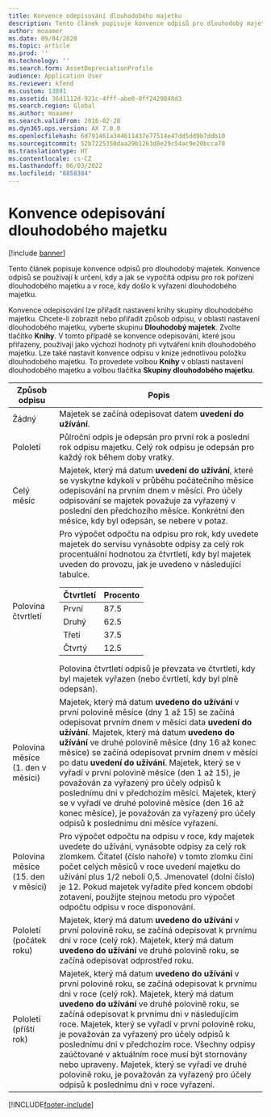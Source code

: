 ```yaml
---
title: Konvence odepisování dlouhodobého majetku
description: Tento článek popisuje konvence odpisů pro dlouhodobý majetek.
author: moaamer
ms.date: 09/04/2020
ms.topic: article
ms.prod: ''
ms.technology: ''
ms.search.form: AssetDepreciationProfile
audience: Application User
ms.reviewer: kfend
ms.custom: 13891
ms.assetid: 36d1112d-921c-4fff-abe0-0ff2429848d3
ms.search.region: Global
ms.author: moaamer
ms.search.validFrom: 2016-02-28
ms.dyn365.ops.version: AX 7.0.0
ms.openlocfilehash: 6d791461a344611437e77514e47dd5dd9b7ddb10
ms.sourcegitcommit: 52b7225350daa29b1263d8e29c54ac9e20bcca70
ms.translationtype: HT
ms.contentlocale: cs-CZ
ms.lasthandoff: 06/03/2022
ms.locfileid: "8858384"
---
```

# <a name="fixed-asset-depreciation-conventions"></a>Konvence odepisování dlouhodobého majetku

[!include [banner](../includes/banner.md)]

Tento článek popisuje konvence odpisů pro dlouhodobý majetek. Konvence odpisů se používají k určení, kdy a jak se vypočítá odpisu pro rok pořízení dlouhodobého majetku a v roce, kdy došlo k vyřazení dlouhodobého majetku.

Konvence odepisování lze přiřadit nastavení knihy skupiny dlouhodobého majetku. Chcete-li zobrazit nebo přiřadit způsob odpisu, v oblasti nastavení dlouhodobého majetku, vyberte skupinu **Dlouhodobý majetek**. Zvolte tlačítko **Knihy**. V tomto případě se konvence odepisování, které jsou přiřazeny, používají jako výchozí hodnoty při vytváření knih dlouhodobého majetku. Lze také nastavit konvence odpisu v knize jednotlivou položku dlouhodobého majetku. To provedete volbou **Knihy** v oblasti nastavení dlouhodobého majetku a volbou tlačítka **Skupiny dlouhodobého majetku**.

| Způsob odpisu   | Popis |
|---------------------------|-------------|
| Žádný                      | Majetek se začíná odepisovat datem <strong>uvedení do užívání</strong>. |
| Pololetí                 | Půlroční odpis je odepsán pro první rok a poslední rok odpisu majetku. Celý rok odpisu je odepsán pro každý rok během doby vratky. |
| Celý měsíc                | Majetek, který má datum <strong>uvedení do užívání</strong>, které se vyskytne kdykoli v průběhu počátečního měsíce odepisování na prvním dnem v měsíci. Pro účely odpisování se majetek považuje za vyřazený v poslední den předchozího měsíce. Konkrétní den měsíce, kdy byl odepsán, se nebere v potaz. |
| Polovina čtvrtletí               | Pro výpočet odpočtu na odpisu pro rok, kdy uvedete majetek do servisu vynásobte odpisy za celý rok procentuální hodnotou za čtvrtletí, kdy byl majetek uveden do provozu, jak je uvedeno v následující tabulce.<table><thead><tr><th>Čtvrtletí</th><th>Procento</th></tr></thead><tbody><tr><td>První</td><td>87.5</td></tr><tr><td>Druhý</td><td>62.5</td></tr><tr><td>Třetí</td><td>37.5</td></tr><tr><td>Čtvrtý</td><td>12.5</td></tr></tbody></table>Polovina čtvrtletí odpisů je převzata ve čtvrtletí, kdy byl majetek vyřazen (nebo čvrtletí, kdy byl plně odepsán). |
| Polovina měsíce (1. den v měsíci)  | Majetek, který má datum <strong>uvedeno do užívání</strong> v první polovině měsíce (dny 1 až 15) se začíná odepisovat prvním dnem v měsíci data <strong>uvedení do užívání</strong>. Majetek, který má datum <strong>uvedeno do užívání</strong> ve druhé polovině měsíce (dny 16 až konec měsíce) se začíná odepisovat prvním dnem v měsíci po datu <strong>uvedení do užívání</strong>. Majetek, který se v vyřadí v první polovině měsíce (den 1 až 15), je považován za vyřazený pro účely odpisů k poslednímu dni v předchozím měsíci. Majetek, který se v vyřadí ve druhé polovině měsíce (den 16 až konec měsíce), je považován za vyřazený pro účely odpisů k poslednímu dni měsíce vyřazení. |
| Polovina měsíce (15. den v měsíci) | Pro výpočet odpočtu na odpisu v roce, kdy majetek uvedete do užívání, vynásobte odpisy za celý rok zlomkem. Čitatel (číslo nahoře) v tomto zlomku činí počet celých měsíců v roce uvedení majetku do užívání plus 1/2 neboli 0,5. Jmenovatel (dolní číslo) je 12. Pokud majetek vyřadíte před koncem období zotavení, použijte stejnou metodu pro výpočet odpočtu odpisu v roce disponování. |
| Pololetí (počátek roku) | Majetek, který má datum <strong>uvedeno do užívání</strong> v první polovině roku, se začíná odepisovat k prvnímu dni v roce (celý rok). Majetek, který má datum <strong>uvedeno do užívání</strong> ve druhé polovině roku, se začíná odepisovat odprostřed roku. |
| Pololetí (příští rok)     | Majetek, který má datum <strong>uvedeno do užívání</strong> v první polovině roku, se začíná odepisovat k prvnímu dni v roce (celý rok). Majetek, který má datum <strong>uvedeno do užívání</strong> ve druhé polovině roku, se začíná odepisovat k prvnímu dni v následujícím roce. Majetek, který se vyřadí v první polovině roku, je považován za vyřazený pro účely odpisů k poslednímu dni v předchozím roce. Všechny odpisy zaúčtované v aktuálním roce musí být stornovány nebo upraveny. Majetek, který se vyřadí ve druhé polovině roku, je považován za vyřazený pro účely odpisů k poslednímu dni v roce vyřazení. |


[!INCLUDE[footer-include](../../includes/footer-banner.md)]
